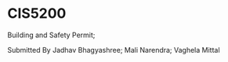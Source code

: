 # CIS5200
Building and Safety Permit;

Submitted By
Jadhav Bhagyashree;
Mali Narendra;
Vaghela Mittal
